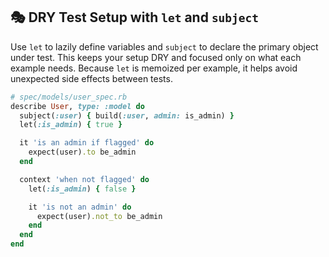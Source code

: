 ## 🎭 DRY Test Setup with `let` and `subject`

Use `let` to lazily define variables and `subject` to declare the primary object under test. This keeps your setup DRY and focused only on what each example needs. Because `let` is memoized per example, it helps avoid unexpected side effects between tests.

```ruby
# spec/models/user_spec.rb
describe User, type: :model do
  subject(:user) { build(:user, admin: is_admin) }
  let(:is_admin) { true }

  it 'is an admin if flagged' do
    expect(user).to be_admin
  end

  context 'when not flagged' do
    let(:is_admin) { false }

    it 'is not an admin' do
      expect(user).not_to be_admin
    end
  end
end
```

